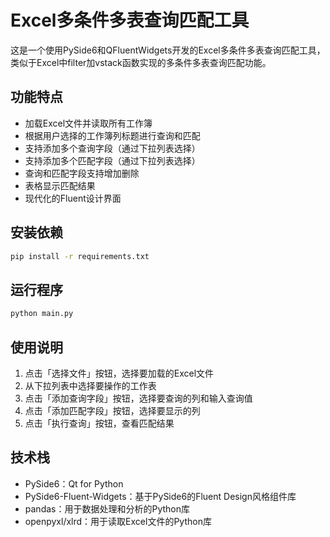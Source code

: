 # Excel多条件多表查询匹配工具

这是一个使用PySide6和QFluentWidgets开发的Excel多条件多表查询匹配工具，类似于Excel中filter加vstack函数实现的多条件多表查询匹配功能。

## 功能特点

- 加载Excel文件并读取所有工作簿
- 根据用户选择的工作簿列标题进行查询和匹配
- 支持添加多个查询字段（通过下拉列表选择）
- 支持添加多个匹配字段（通过下拉列表选择）
- 查询和匹配字段支持增加删除
- 表格显示匹配结果
- 现代化的Fluent设计界面

## 安装依赖

```bash
pip install -r requirements.txt
```

## 运行程序

```bash
python main.py
```

## 使用说明

1. 点击「选择文件」按钮，选择要加载的Excel文件
2. 从下拉列表中选择要操作的工作表
3. 点击「添加查询字段」按钮，选择要查询的列和输入查询值
4. 点击「添加匹配字段」按钮，选择要显示的列
5. 点击「执行查询」按钮，查看匹配结果

## 技术栈

- PySide6：Qt for Python
- PySide6-Fluent-Widgets：基于PySide6的Fluent Design风格组件库
- pandas：用于数据处理和分析的Python库
- openpyxl/xlrd：用于读取Excel文件的Python库